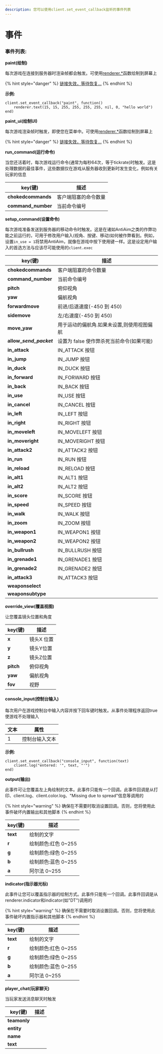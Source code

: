 ```yaml
---
description: 您可以使用client.set_event_callback监听的事件列表
---
```


# 事件

### 事件列表:

**paint(绘制)**

每次游戏在连接到服务器时渲染帧都会触发。可使用[renderer.\*](https://github.com/gamesensical/docs/blob/master/developers/globals/renderer/README.md)函数绘制到屏幕上

{% hint style="danger" %}
[链接失效，等待恢复...](https://github.com/gamesensical/docs/blob/master/developers/globals/renderer/README.md)
{% endhint %}

**示例:**

```
client.set_event_callback("paint", function()
	renderer.text(15, 15, 255, 255, 255, 255, nil, 0, "hello world")
end)
```

**paint\_ui(绘制UI)**

每次游戏渲染帧时触发，即使您在菜单中。可使用[renderer.\*](https://github.com/gamesensical/docs/blob/master/developers/globals/renderer/README.md)函数绘制到屏幕上

{% hint style="danger" %}
[链接失效，等待恢复...](https://github.com/gamesensical/docs/blob/master/developers/globals/renderer/README.md)
{% endhint %}

**run\_command(运行命令)**

当您还活着时，每次游戏运行命令(通常为每秒64次，等于tickrate)时触发。这是处理数据的最佳事件，这些数据仅在游戏从服务器收到更新时发生变化，例如有关玩家的信息

| key(键)              | 描述         |
| ------------------- | ---------- |
| **chokedcommands**  | 客户端阻塞的命令数量 |
| **command\_number** | 当前命令编号     |

**setup\_command(设置命令)**

每次游戏准备发送到服务器的移动命令时触发。这是在诸如AntiAim之类的作弊功能之前运行的，可用于修改用户输入(视角、按键、移动)如何被作弊看到。例如，设置`in_use = 1`将禁用AntiAim，就像在游戏中按下使用键一样。这是设定用户输入的首选方法与应该尽可能使用的`client.exec`

| key(键)                        | 描述                        |
| ----------------------------- | ------------------------- |
| **chokedcommands**            | 客户端阻塞的命令数量                |
| **command\_number**           | 当前命令编号                    |
| **pitch**                     | 俯仰视角                      |
| **yaw**                       | 偏航视角                      |
| **forwardmove**               | 前进/后退速度(-450 到 450)       |
| **sidemove**                  | 左/右速度(-450 到 450)         |
| **move\_yaw**                 | 用于运动的偏航角.如果未设置,则使用视图偏航    |
| **allow\_**_**send\_packet**_ | 设置为 false 使作弊杀死当前命令(如果可能) |
| **in\_attack**                | IN\_ATTACK 按钮             |
| **in\_jump**                  | IN\_JUMP 按钮               |
| **in\_duck**                  | IN\_DUCK 按钮               |
| **in\_forward**               | IN\_FORWARD 按钮            |
| **in\_back**                  | IN\_BACK 按钮               |
| **in\_use**                   | IN\_USE 按钮                |
| **in\_cancel**                | IN\_CANCEL 按钮             |
| **in\_left**                  | IN\_LEFT 按钮               |
| **in\_right**                 | IN\_RIGHT 按钮              |
| **in\_moveleft**              | IN\_MOVELEFT 按钮           |
| **in\_moveright**             | IN\_MOVERIGHT 按钮          |
| **in\_attack2**               | IN\_ATTACK2 按钮            |
| **in\_run**                   | IN\_RUN 按钮                |
| **in\_reload**                | IN\_RELOAD 按钮             |
| **in\_alt1**                  | IN\_ALT1 按钮               |
| **in\_alt2**                  | IN\_ALT2 按钮               |
| **in\_score**                 | IN\_SCORE 按钮              |
| **in\_speed**                 | IN\_SPEED 按钮              |
| **in\_walk**                  | IN\_WALK 按钮               |
| **in\_zoom**                  | IN\_ZOOM 按钮               |
| **in\_weapon1**               | IN\_WEAPON1 按钮            |
| **in\_weapon2**               | IN\_WEAPON2 按钮            |
| **in\_bullrush**              | IN\_BULLRUSH 按钮           |
| **in\_grenade1**              | IN\_GRENADE1 按钮           |
| **in\_grenade2**              | IN\_GRENADE2 按钮           |
| **in\_attack3**               | IN\_ATTACK3 按钮            |
| **weaponselect**              |                           |
| **weaponsubtype**             |                           |

**override\_view(覆盖视图)**

让您覆盖镜头位置和角度

| key(键)    | 描述     |
| --------- | ------ |
| **x**     | 镜头X 位置 |
| **y**     | 镜头Y位置  |
| **z**     | 镜头Z位置  |
| **pitch** | 俯仰视角   |
| **yaw**   | 偏航视角   |
| **fov**   | 视野     |

#### **console\_input(控制台输入)**

每次用户在游戏控制台中输入内容并按下回车键时触发。从事件处理程序返回true使游戏不处理输入

| 文本 | 属性      |
| -- | ------- |
| 1  | 控制台输入文本 |

**示例:**

```
client.set_event_callback("console_input", function(text)
	client.log("entered: '", text, "'")
end)
```

**output(输出)**

此事件可让您覆盖左上角绘制的文本。此事件只能有一个回调。此事件回调是从打印、client.log、client.color.log、"Missing due to spread"信息等调用的

{% hint style="warning" %}
确保在不需要时取消设置回调。否则，您将使用此事件破坏内置输出和其他脚本
{% endhint %}

| key(键)   | 描述             |
| -------- | -------------- |
| **text** | 绘制的文字          |
| **r**    | 绘制颜色:红色 0\~255 |
| **g**    | 绘制颜色:绿色 0\~255 |
| **b**    | 绘制颜色:蓝色 0\~255 |
| **a**    | 阿尔法 0\~255     |

**indicator(指示器光标)**

此事件让您可以覆盖指示器的绘制方式。此事件只能有一个回调。此事件回调是从renderer.indicator和indicator(如"DT")调用的

{% hint style="warning" %}
确保在不需要时取消设置回调。否则，您将使用此事件破坏内置指示器和其他脚本
{% endhint %}

| key(键)   | 描述             |
| -------- | -------------- |
| **text** | 绘制的文字          |
| **r**    | 绘制颜色:红色 0\~255 |
| **g**    | 绘制颜色:绿色 0\~255 |
| **b**    | 绘制颜色:蓝色 0\~255 |
| **a**    | 阿尔法 0\~255     |

**player\_chat(玩家聊天)**

当玩家发送消息聊天时触发

| key(键)       | 描述 |
| ------------ | -- |
| **teamonly** |    |
| **entity**   |    |
| **name**     |    |
| **text**     |    |
